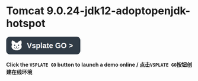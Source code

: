 # Tomcat 9.0.24-jdk12-adoptopenjdk-hotspot

<a href="https://www.vsplate.com/?docker-compose=https://github.com/vsplate/dcenvs/tomcat/9.0.24-jdk12-adoptopenjdk-hotspot"><img alt="VSPLATE GO" src="https://raw.githubusercontent.com/vsplate/images/master/vsgo_btn.png" width="200px"></a>

**Click the `VSPLATE GO` button to launch a demo online / 点击`VSPLATE GO`按钮创建在线环境**
